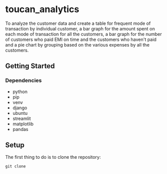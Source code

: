 # toucan_analytics
To analyze the customer data and create a table for frequent mode of transaction by individual customer, a bar graph for the amount spent on each mode of transaction for all the customers, a bar graph for the number of customers who paid EMI on time and the customers who haven't paid and a pie chart by grouping based on the various expenses by all the customers.

## Getting Started

### Dependencies
* python
* pip
* venv
* django
* ubuntu
* streamlit
* matplotlib
* pandas

## Setup
The first thing to do is to clone the repository:
```
git clone
```
